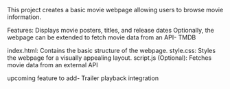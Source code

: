 This project creates a basic movie webpage allowing users to browse movie information.

Features:
Displays movie posters, titles, and release dates
Optionally, the webpage can be extended to fetch movie data from an API- TMDB


index.html: Contains the basic structure of the webpage.
style.css: Styles the webpage for a visually appealing layout.
script.js (Optional): Fetches movie data from an external API 

upcoming feature to add- Trailer playback integration
